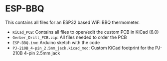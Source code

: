 # ESP-BBQ
This contains all files for an ESP32 based WiFi BBQ thermometer.

* ```KiCad_PCB```: Contains all files to open/edit the custom PCB in KiCad (6.0)
* ```Gerber_Drill_PCB.zip```: All files needed to order the PCB
* ```ESP-BBQ.ino```: Arduino sketch with the code
* ```PJ-210B_4-pin_2.5mm_jack.kicad_mod```: Custom KiCad footprint for the PJ-210B 4-pin 2.5mm jack
